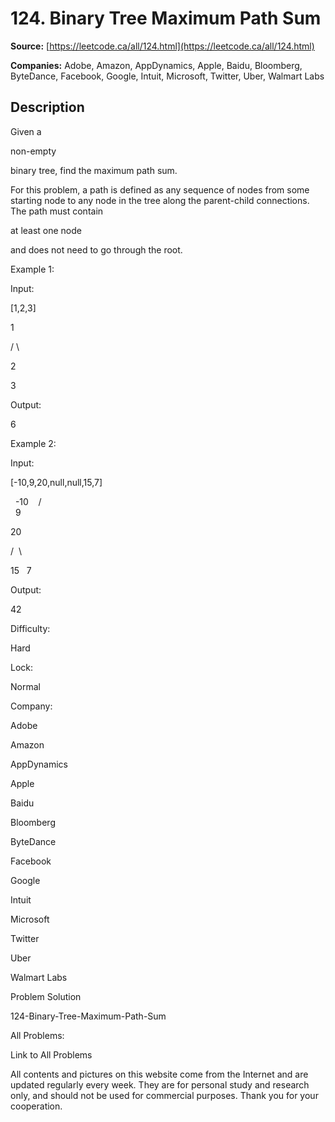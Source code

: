 # 124. Binary Tree Maximum Path Sum

**Source:** [https://leetcode.ca/all/124.html](https://leetcode.ca/all/124.html)

**Companies:** Adobe, Amazon, AppDynamics, Apple, Baidu, Bloomberg, ByteDance, Facebook, Google, Intuit, Microsoft, Twitter, Uber, Walmart Labs

## Description

Given a

non-empty

binary tree, find the maximum path sum.

For this problem, a path is defined as any sequence of nodes from some starting node to any
        node in the tree along the parent-child connections. The path must contain

at least
            one node

and does not need to go through the root.

Example 1:

Input:

[1,2,3]

1

/ \

2

3

Output:

6

Example 2:

Input:

[-10,9,20,null,null,15,7]

   -10
   / \
  9

20

/  \

15   7

Output:

42

Difficulty:

Hard

Lock:

Normal

Company:

Adobe

Amazon

AppDynamics

Apple

Baidu

Bloomberg

ByteDance

Facebook

Google

Intuit

Microsoft

Twitter

Uber

Walmart Labs

Problem Solution

124-Binary-Tree-Maximum-Path-Sum

All Problems:

Link to All Problems

All contents and pictures on this website come from the Internet and are updated regularly every week. They are for personal study and research only, and should not be used for commercial purposes. Thank you for your cooperation.

